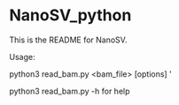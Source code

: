 # NanoSV_python

This is the README for NanoSV.

Usage:

python3 read_bam.py <bam_file>  [options] '

python3 read_bam.py -h for help
